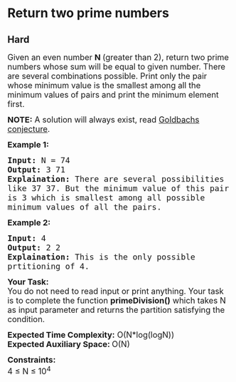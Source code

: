 # Return two prime numbers
## Hard
<div class="problems_problem_content__Xm_eO"><p><span style="font-size:18px">Given an even number <strong>N </strong>(greater than 2), return two prime numbers whose sum will be equal to given number. There are several combinations possible. Print only the pair whose&nbsp;minimum value is the&nbsp;smallest among all the minimum values of pairs and print the minimum element first.</span></p>

<p><span style="font-size:18px"><strong>NOTE:</strong>&nbsp;A solution will always exist,&nbsp;read&nbsp;<a href="https://en.wikipedia.org/wiki/Goldbach%27s_conjecture" rel="nofollow">Goldbachs conjecture</a>.</span><span style="font-size:18px">&nbsp;</span></p>

<p><strong><span style="font-size:18px">Example 1:</span></strong></p>

<pre><span style="font-size:18px"><strong>Input:</strong> N = 74
<strong>Output:</strong> 3 71
<strong>Explaination:</strong> There are several possibilities 
like 37 37. But the minimum value of this pair 
is 3 which is smallest among all possible 
minimum values of all the pairs.</span></pre>

<p><strong><span style="font-size:18px">Example 2:</span></strong></p>

<pre><span style="font-size:18px"><strong>Input:</strong> 4
<strong>Output:</strong> 2 2
<strong>Explaination:</strong> This is the only possible 
prtitioning of 4.</span></pre>

<p><span style="font-size:18px"><strong>Your Task:</strong><br>
You do not need to read input or print anything. Your task is to complete the function <strong>primeDivision()</strong> which takes N as input parameter and returns the partition satisfying the condition.</span></p>

<p><span style="font-size:18px"><strong>Expected Time Complexity:</strong> O(N*log(logN))<br>
<strong>Expected Auxiliary Space: </strong>O(N)</span></p>

<p><span style="font-size:18px"><strong>Constraints:</strong><br>
4 ≤ N ≤ 10<sup>4</sup>&nbsp;&nbsp;</span></p>
</div>